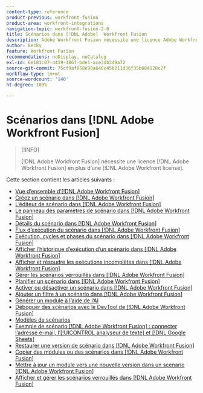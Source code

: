 ```yaml
---
content-type: reference
product-previous: workfront-fusion
product-area: workfront-integrations
navigation-topic: workfront-fusion-2-0
title: Scénarios dans [!DNL Adobe]  Workfront Fusion
description: Adobe Workfront Fusion nécessite une licence Adobe Workfront Fusion et une licence Adobe Workfront.
author: Becky
feature: Workfront Fusion
recommendations: noDisplay, noCatalog
exl-id: 6e181c07-4419-486f-bde1-ace3db349a72
source-git-commit: 75cf9af858e90a640c45b211d36f35b684128c2f
workflow-type: tm+mt
source-wordcount: '140'
ht-degree: 100%

---
```


# Scénarios dans [!DNL Adobe Workfront Fusion]

>[!INFO]
>
>[!DNL Adobe Workfront Fusion] nécessite une licence [!DNL Adobe Workfront Fusion] en plus d’une [!DNL Adobe Workfront license].

Cette section contient les articles suivants :

* [Vue d’ensemble d’[!DNL Adobe Workfront Fusion]](../../workfront-fusion/scenarios/scenario-overview.md)
* [Créez un scénario dans  [!DNL Adobe Workfront Fusion]](../../workfront-fusion/scenarios/create-a-scenario.md)
* [L’éditeur de scénario dans  [!DNL Adobe Workfront Fusion]](../../workfront-fusion/scenarios/scenario-editor.md)
* [Le panneau des paramètres de scénario dans  [!DNL Adobe Workfront Fusion]](../../workfront-fusion/scenarios/scenario-settings-panel.md)
* [Détails du scénario dans  [!DNL Adobe Workfront Fusion]](../../workfront-fusion/scenarios/scenario-detail.md)
* [Flux d’exécution du scénario dans  [!DNL Adobe Workfront Fusion]](../../workfront-fusion/scenarios/scenario-execution-flow.md)
* [Exécution, cycles et phases du scénario dans  [!DNL Adobe Workfront Fusion]](../../workfront-fusion/scenarios/scenario-execution-cycles-phases.md)
* [Afficher l’historique d’exécution d’un scénario dans  [!DNL Adobe Workfront Fusion]](../../workfront-fusion/scenarios/view-scenario-execution-history.md)
* [Afficher et résoudre les exécutions incomplètes dans  [!DNL Adobe Workfront Fusion]](../../workfront-fusion/scenarios/view-and-resolve-incomplete-executions.md)
* [Gérer les scénarios verrouillés dans  [!DNL Adobe Workfront Fusion]](../../workfront-fusion/scenarios/view-and-manage-locked-scenarios.md)
* [Planifier un scénario dans  [!DNL Adobe Workfront Fusion]](../../workfront-fusion/scenarios/schedule-a-scenario.md)
* [Activer ou désactiver un scénario dans  [!DNL Adobe Workfront Fusion]](../../workfront-fusion/scenarios/activate-or-inactivate-scenario.md)
* [Ajouter un filtre à un scénario dans  [!DNL Adobe Workfront Fusion]](../../workfront-fusion/scenarios/add-a-filter-to-a-scenario.md)
* [Générer un module à l’aide de l’AI](/help/quicksilver/workfront-fusion/scenarios/add-a-module-with-ai.md)
* [Déboguer des scénarios avec le DevTool de  [!DNL Adobe Workfront Fusion] ](../../workfront-fusion/scenarios/debug-scenarios-with-dev-tool.md)
* [Modèles de scénarios](/help/quicksilver/workfront-fusion/scenarios/templates/fusion-templates.md)
* [Exemple de scénario [!DNL Adobe Workfront Fusion] : connecter l’adresse e-mail, l’[!UICONTROL analyseur de texte] et  [!DNL Google Sheets]](../../workfront-fusion/scenarios/example-connect-email-text-parser-gsheets.md)
* [Restaurer une version de scénario dans  [!DNL Adobe Workfront Fusion]](../../workfront-fusion/scenarios/restore-a-scenario-version.md)
* [Copier des modules ou des scénarios dans  [!DNL Adobe Workfront Fusion]](../../workfront-fusion/scenarios/copy-modules-or-scenarios.md)
* [Mettre à jour un module vers une nouvelle version dans un scenario  [!DNL Adobe Workfront Fusion] ](../../workfront-fusion/scenarios/update-module-to-new-version.md)
* [Afficher et gérer les scénarios verrouillés dans  [!DNL Adobe Workfront Fusion]](../../workfront-fusion/scenarios/view-and-manage-locked-scenarios.md)
